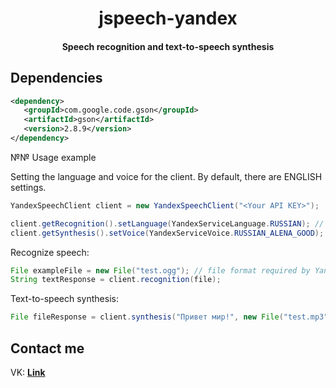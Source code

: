 <div align="center">

# jspeech-yandex
#### Speech recognition and text-to-speech synthesis

</div>

## Dependencies
```xml
<dependency>
   <groupId>com.google.code.gson</groupId>
   <artifactId>gson</artifactId>
   <version>2.8.9</version>
</dependency>
```

№№ Usage example

Setting the language and voice for the client. By default, there are ENGLISH settings.
```java
YandexSpeechClient client = new YandexSpeechClient("<Your API KEY>"); 

client.getRecognition().setLanguage(YandexServiceLanguage.RUSSIAN); // 
client.getSynthesis().setVoice(YandexServiceVoice.RUSSIAN_ALENA_GOOD);
```

Recognize speech:
```java
File exampleFile = new File("test.ogg"); // file format required by Yandex
String textResponse = client.recognition(file);
```

Text-to-speech synthesis:
```java
File fileResponse = client.synthesis("Привет мир!", new File("test.mp3")); //Yandex will return the file in MP3 format
```

## Contact me
VK: **[Link](https://vk.com/z1coast)**

